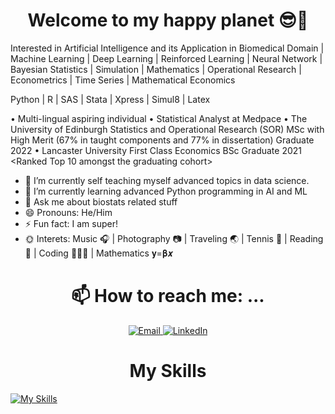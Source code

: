 

<h1 align="center">
  <b>Welcome to my happy planet 😎🤩</b>
</h1>

Interested in Artificial Intelligence and its Application in Biomedical Domain | Machine Learning | Deep Learning | Reinforced Learning | Neural Network | Bayesian Statistics | Simulation |  Mathematics | Operational Research | Econometrics | Time Series | Mathematical Economics

Python | R | SAS | Stata | Xpress | Simul8 | Latex

• Multi-lingual aspiring individual 
• Statistical Analyst at Medpace
• The University of Edinburgh Statistics and Operational Research (SOR) MSc with High Merit (67% in taught components and 77% in dissertation) Graduate 2022
• Lancaster University First Class Economics BSc Graduate 2021 <Ranked Top 10 amongst the graduating cohort>

- 🔭 I’m currently self teaching myself advanced topics in data science. 
- 🌱 I’m currently learning advanced Python programming in AI and ML
- 💬 Ask me about biostats related stuff 
- 😄 Pronouns: He/Him
- ⚡ Fun fact: I am super!
- 🌞 Interets: Music 🎧 | Photography 📷 | Traveling 🌏 | Tennis 🎾 | Reading 📖 | Coding 👨🏼‍💻 | Mathematics 𝐲=𝛃𝒙 


<h1 align="center">
  <b>📫 How to reach me: ...</b>
</h1>


<p align="center">
  <a href="mailto:jojohe0827@gmail.com">
    <img src="https://img.shields.io/badge/Email-jojohe0827%40gmail.com-%23EA4335?style=for-the-badge&logo=gmail&logoColor=white" alt="Email">
  </a>
  
  <a href="https://www.linkedin.com/in/zhezhou-he-685260174/">
    <img src="https://img.shields.io/badge/LinkedIn-zhezhou--he--685260174-%230A66C2?style=for-the-badge&logo=linkedin&logoColor=white" alt="LinkedIn">
  </a>
</p>


<h1 align="center">
  <b>My Skills</b>
</h1>


[![My Skills](https://skillicons.dev/icons?i=github,instagram,latex,linkedin,py,r,twitter)](https://skillicons.dev)
